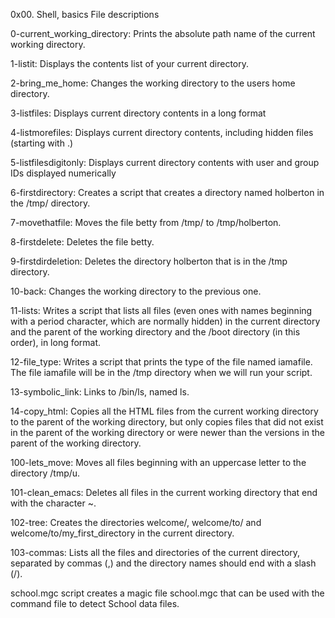 0x00. Shell, basics
File descriptions

0-current_working_directory: Prints the absolute path name of the current working directory.

1-listit: Displays the contents list of your current directory.

2-bring_me_home: Changes the working directory to the users home directory.

3-listfiles: Displays current directory contents in a long format

4-listmorefiles: Displays current directory contents, including hidden files (starting with .)

5-listfilesdigitonly: Displays current directory contents with user and group IDs displayed numerically

6-firstdirectory: Creates a script that creates a directory named holberton in the /tmp/ directory.

7-movethatfile: Moves the file betty from /tmp/ to /tmp/holberton.

8-firstdelete: Deletes the file betty.

9-firstdirdeletion: Deletes the directory holberton that is in the /tmp directory.

10-back: Changes the working directory to the previous one.

11-lists: Writes a script that lists all files (even ones with names beginning with a period character, which are normally hidden) in the current directory and the parent of the working directory and the /boot directory (in this order), in long format.

12-file_type: Writes a script that prints the type of the file named iamafile. The file iamafile will be in the /tmp directory when we will run your script.

13-symbolic_link: Links to /bin/ls, named ls.

14-copy_html: Copies all the HTML files from the current working directory to the parent of the working directory, but only copies files that did not exist in the parent of the working directory or were newer than the versions in the parent of the working directory.

100-lets_move: Moves all files beginning with an uppercase letter to the directory /tmp/u.

101-clean_emacs: Deletes all files in the current working directory that end with the character ~.

102-tree: Creates the directories welcome/, welcome/to/ and welcome/to/my_first_directory in the current directory.

103-commas: Lists all the files and directories of the current directory, separated by commas (,) and the directory names should end with a slash (/).

school.mgc script creates a magic file school.mgc that can be used with the command file to detect School data files.
